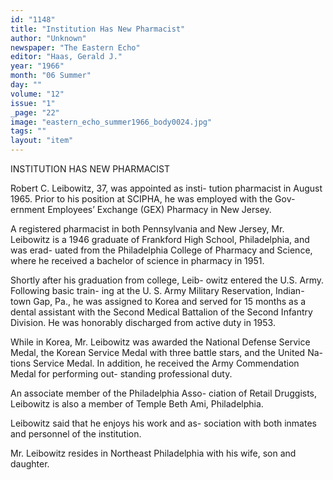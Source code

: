 ```yaml
---
id: "1148"
title: "Institution Has New Pharmacist"
author: "Unknown"
newspaper: "The Eastern Echo"
editor: "Haas, Gerald J."
year: "1966"
month: "06 Summer"
day: ""
volume: "12"
issue: "1"
_page: "22"
image: "eastern_echo_summer1966_body0024.jpg"
tags: ""
layout: "item"
---
```

INSTITUTION HAS NEW PHARMACIST

Robert C. Leibowitz, 37, was appointed as insti-
tution pharmacist in August 1965. Prior to his
position at SCIPHA, he was employed with the Gov-
ernment Employees’ Exchange (GEX) Pharmacy in
New Jersey.

A registered pharmacist in both Pennsylvania
and New Jersey, Mr. Leibowitz is a 1946 graduate of
Frankford High School, Philadelphia, and was erad-
uated from the Philadelphia College of Pharmacy
and Science, where he received a bachelor of science
in pharmacy in 1951.

Shortly after his graduation from college, Leib-
owitz entered the U.S. Army. Following basic train-
ing at the U. S. Army Military Reservation, Indian-
town Gap, Pa., he was assigned to Korea and served
for 15 months as a dental assistant with the Second
Medical Battalion of the Second Infantry Division.
He was honorably discharged from active duty in
1953.

While in Korea, Mr. Leibowitz was awarded the
National Defense Service Medal, the Korean Service
Medal with three battle stars, and the United Na-
tions Service Medal. In addition, he received the
Army Commendation Medal for performing out-
standing professional duty.

An associate member of the Philadelphia Asso-
ciation of Retail Druggists, Leibowitz is also a
member of Temple Beth Ami, Philadelphia.

Leibowitz said that he enjoys his work and as-
sociation with both inmates and personnel of the
institution.

Mr. Leibowitz resides in Northeast Philadelphia
with his wife, son and daughter.
